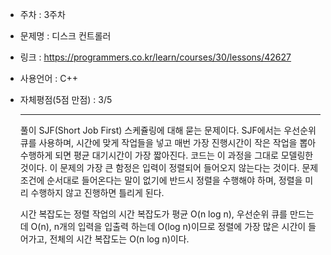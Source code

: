 * 주차 : 3주차
* 문제명 : 디스크 컨트롤러
* 링크 : https://programmers.co.kr/learn/courses/30/lessons/42627
* 사용언어 : C++ 
* 자체평점(5점 만점) : 3/5
  
  ---

  풀이
  SJF(Short Job First) 스케쥴링에 대해 묻는 문제이다. SJF에서는 우선순위 큐를 사용하며, 시간에 맞게 작업들을 넣고 매번 가장 진행시간이 작은 작업을 뽑아 수행하게 되면 평균 대기시간이 가장 짧아진다. 코드는 이 과정을 그대로 모델링한 것이다.
  이 문제의 가장 큰 함정은 입력이 정렬되어 들어오지 않는다는 것이다. 문제 조건에 순서대로 들어온다는 말이 없기에 반드시 정렬을 수행해야 하며, 정렬을 미리 수행하지 않고 진행하면 틀리게 된다.

  시간 복잡도는 정렬 작업의 시간 복잡도가 평균 O(n log n), 우선순위 큐를 만드는데 O(n), n개의 입력을 입출력 하는데 O(log n)이므로 정렬에 가장 많은 시간이 들어가고, 전체의 시간 복잡도는 O(n log n)이다.
